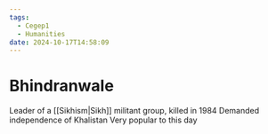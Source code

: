 ```yaml
---
tags:
  - Cegep1
  - Humanities
date: 2024-10-17T14:58:09
---
```


# Bhindranwale

Leader of a [[Sikhism|Sikh]] militant group, killed in 1984
Demanded independence of Khalistan
Very popular to this day
